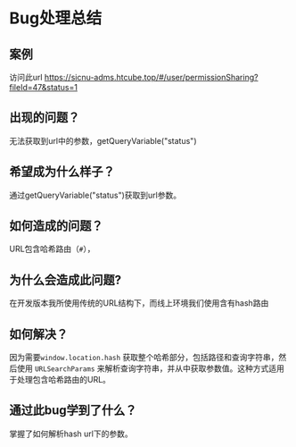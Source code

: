 # Bug处理总结

## 案例

访问此url https://sicnu-adms.htcube.top/#/user/permissionSharing?fileId=47&status=1

## 出现的问题？

无法获取到url中的参数，getQueryVariable("status")

## 希望成为什么样子？

通过getQueryVariable("status")获取到url参数。

## 如何造成的问题？

URL包含哈希路由（`#`），

##  为什么会造成此问题?

在开发版本我所使用传统的URL结构下，而线上环境我们使用含有hash路由

## 如何解决？

因为需要`window.location.hash` 获取整个哈希部分，包括路径和查询字符串，然后使用 `URLSearchParams` 来解析查询字符串，并从中获取参数值。这种方式适用于处理包含哈希路由的URL。

## 通过此bug学到了什么？

掌握了如何解析hash url下的参数。